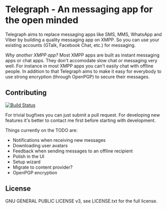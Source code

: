 # Telegraph - An messaging app for the open minded

Telegraph aims to replace messaging apps like SMS, MMS, WhatsApp and Viber by building a quality
messaging app on XMPP. So you can use your existing accounts (GTalk, Facebook Chat, etc.) for
messaging.

*Why another XMPP app?* Most XMPP apps are built as instant messaging apps or chat apps. They don't
accomodate slow chat or messaging very well. For instance in most XMPP apps you can't easily chat
with offline people. In addition to that Telegraph aims to make it easy for everybody to use strong
encryption (through OpenPGP) to secure their messages.

## Contributing

[![Build Status](https://travis-ci.org/jtietema/telegraph.png?branch=master)](https://travis-ci.org/jtietema/telegraph)

For trivial bugfixes you can just submit a pull request. For developing new features it's better to contact me first
before starting with development.

Things currently on the TODO are:

  * Notifications when receiving new messages
  * Downloading user avatars
  * Feedback when sending messages to an offline recipient
  * Polish in the UI
  * Setup wizard
  * Migrate to content provider?
  * OpenPGP encryption


## License

GNU GENERAL PUBLIC LICENSE v3, see LICENSE.txt for the full license.